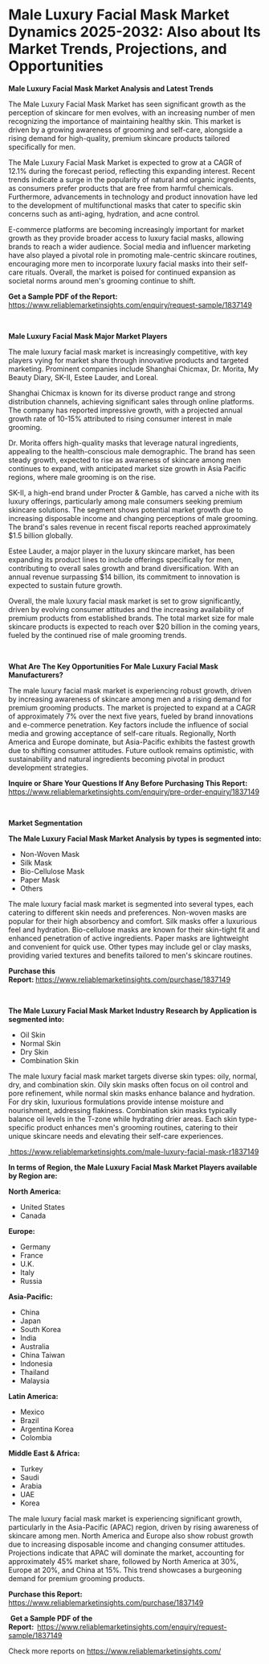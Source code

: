 <p><h1>Male Luxury Facial Mask Market Dynamics 2025-2032: Also about Its Market Trends, Projections, and Opportunities</h1></p><p><strong>Male Luxury Facial Mask Market Analysis and Latest Trends</strong></p>
<p><p>The Male Luxury Facial Mask Market has seen significant growth as the perception of skincare for men evolves, with an increasing number of men recognizing the importance of maintaining healthy skin. This market is driven by a growing awareness of grooming and self-care, alongside a rising demand for high-quality, premium skincare products tailored specifically for men. </p><p>The Male Luxury Facial Mask Market is expected to grow at a CAGR of 12.1% during the forecast period, reflecting this expanding interest. Recent trends indicate a surge in the popularity of natural and organic ingredients, as consumers prefer products that are free from harmful chemicals. Furthermore, advancements in technology and product innovation have led to the development of multifunctional masks that cater to specific skin concerns such as anti-aging, hydration, and acne control.</p><p>E-commerce platforms are becoming increasingly important for market growth as they provide broader access to luxury facial masks, allowing brands to reach a wider audience. Social media and influencer marketing have also played a pivotal role in promoting male-centric skincare routines, encouraging more men to incorporate luxury facial masks into their self-care rituals. Overall, the market is poised for continued expansion as societal norms around men's grooming continue to shift.</p></p>
<p><strong>Get a Sample PDF of the Report:&nbsp;</strong> <a href="https://www.reliablemarketinsights.com/enquiry/request-sample/1837149?utm_campaign=3011&utm_medium=2&utm_source=Github&utm_content=ia&utm_term=05042025&utm_id=male-luxury-facial-mask">https://www.reliablemarketinsights.com/enquiry/request-sample/1837149</a></p>
<p>&nbsp;</p>
<p><strong>Male Luxury Facial Mask Major Market Players</strong></p>
<p><p>The male luxury facial mask market is increasingly competitive, with key players vying for market share through innovative products and targeted marketing. Prominent companies include Shanghai Chicmax, Dr. Morita, My Beauty Diary, SK-II, Estee Lauder, and Loreal. </p><p>Shanghai Chicmax is known for its diverse product range and strong distribution channels, achieving significant sales through online platforms. The company has reported impressive growth, with a projected annual growth rate of 10-15% attributed to rising consumer interest in male grooming.</p><p>Dr. Morita offers high-quality masks that leverage natural ingredients, appealing to the health-conscious male demographic. The brand has seen steady growth, expected to rise as awareness of skincare among men continues to expand, with anticipated market size growth in Asia Pacific regions, where male grooming is on the rise.</p><p>SK-II, a high-end brand under Procter & Gamble, has carved a niche with its luxury offerings, particularly among male consumers seeking premium skincare solutions. The segment shows potential market growth due to increasing disposable income and changing perceptions of male grooming. The brand's sales revenue in recent fiscal reports reached approximately $1.5 billion globally.</p><p>Estee Lauder, a major player in the luxury skincare market, has been expanding its product lines to include offerings specifically for men, contributing to overall sales growth and brand diversification. With an annual revenue surpassing $14 billion, its commitment to innovation is expected to sustain future growth.</p><p>Overall, the male luxury facial mask market is set to grow significantly, driven by evolving consumer attitudes and the increasing availability of premium products from established brands. The total market size for male skincare products is expected to reach over $20 billion in the coming years, fueled by the continued rise of male grooming trends.</p></p>
<p>&nbsp;</p>
<p><strong>What Are The Key Opportunities For Male Luxury Facial Mask Manufacturers?</strong></p>
<p><p>The male luxury facial mask market is experiencing robust growth, driven by increasing awareness of skincare among men and a rising demand for premium grooming products. The market is projected to expand at a CAGR of approximately 7% over the next five years, fueled by brand innovations and e-commerce penetration. Key factors include the influence of social media and growing acceptance of self-care rituals. Regionally, North America and Europe dominate, but Asia-Pacific exhibits the fastest growth due to shifting consumer attitudes. Future outlook remains optimistic, with sustainability and natural ingredients becoming pivotal in product development strategies.</p></p>
<p><strong>Inquire or Share Your Questions If Any Before Purchasing This Report:</strong> <a href="https://www.reliablemarketinsights.com/enquiry/pre-order-enquiry/1837149?utm_campaign=3011&utm_medium=2&utm_source=Github&utm_content=ia&utm_term=05042025&utm_id=male-luxury-facial-mask">https://www.reliablemarketinsights.com/enquiry/pre-order-enquiry/1837149</a></p>
<p>&nbsp;</p>
<p><strong>Market Segmentation</strong></p>
<p><strong>The Male Luxury Facial Mask Market Analysis by types is segmented into:</strong></p>
<p><ul><li>Non-Woven Mask</li><li>Silk Mask</li><li>Bio-Cellulose Mask</li><li>Paper Mask</li><li>Others</li></ul></p>
<p><p>The male luxury facial mask market is segmented into several types, each catering to different skin needs and preferences. Non-woven masks are popular for their high absorbency and comfort. Silk masks offer a luxurious feel and hydration. Bio-cellulose masks are known for their skin-tight fit and enhanced penetration of active ingredients. Paper masks are lightweight and convenient for quick use. Other types may include gel or clay masks, providing varied textures and benefits tailored to men's skincare routines.</p></p>
<p><strong>Purchase this Report:&nbsp;</strong><a href="https://www.reliablemarketinsights.com/purchase/1837149?utm_campaign=3011&utm_medium=2&utm_source=Github&utm_content=ia&utm_term=05042025&utm_id=male-luxury-facial-mask">https://www.reliablemarketinsights.com/purchase/1837149</a></p>
<p>&nbsp;</p>
<p><strong>The Male Luxury Facial Mask Market Industry Research by Application is segmented into:</strong></p>
<p><ul><li>Oil Skin</li><li>Normal Skin</li><li>Dry Skin</li><li>Combination Skin</li></ul></p>
<p><p>The male luxury facial mask market targets diverse skin types: oily, normal, dry, and combination skin. Oily skin masks often focus on oil control and pore refinement, while normal skin masks enhance balance and hydration. For dry skin, luxurious formulations provide intense moisture and nourishment, addressing flakiness. Combination skin masks typically balance oil levels in the T-zone while hydrating drier areas. Each skin type-specific product enhances men's grooming routines, catering to their unique skincare needs and elevating their self-care experiences.</p></p>
<p><a href="https://www.reliablemarketinsights.com/male-luxury-facial-mask-r1837149?utm_campaign=3011&utm_medium=2&utm_source=Github&utm_content=ia&utm_term=05042025&utm_id=male-luxury-facial-mask">&nbsp;https://www.reliablemarketinsights.com/male-luxury-facial-mask-r1837149</a></p>
<p><strong>In terms of Region, the Male Luxury Facial Mask Market Players available by Region are:</strong></p>
<p>
    <p> <strong> North America: </strong>
        <ul>
            <li>United States</li>
            <li>Canada</li>
        </ul>
        </p> 
    <p> <strong> Europe: </strong>
        <ul>
            <li>Germany</li>
            <li>France</li>
            <li>U.K.</li>
            <li>Italy</li>
            <li>Russia</li>
        </ul>
        </p> 
    <p> <strong> Asia-Pacific: </strong>
        <ul>
            <li>China</li>
            <li>Japan</li>
            <li>South Korea</li>
            <li>India</li>
            <li>Australia</li>
            <li>China Taiwan</li>
            <li>Indonesia</li>
            <li>Thailand</li>
            <li>Malaysia</li>
        </ul>
        </p> 
    <p> <strong> Latin America: </strong>
        <ul>
            <li>Mexico</li>
            <li>Brazil</li>
            <li>Argentina Korea</li>
            <li>Colombia</li>
        </ul>
        </p> 
    <p> <strong> Middle East & Africa: </strong>
        <ul>
            <li>Turkey</li>
            <li>Saudi</li>
            <li>Arabia</li>
            <li>UAE</li>
            <li>Korea</li>
        </ul>
    </p>
    </p>
<p><p>The male luxury facial mask market is experiencing significant growth, particularly in the Asia-Pacific (APAC) region, driven by rising awareness of skincare among men. North America and Europe also show robust growth due to increasing disposable income and changing consumer attitudes. Projections indicate that APAC will dominate the market, accounting for approximately 45% market share, followed by North America at 30%, Europe at 20%, and China at 15%. This trend showcases a burgeoning demand for premium grooming products.</p></p>
<p><strong>Purchase this Report: </strong><a href="https://www.reliablemarketinsights.com/purchase/1837149?utm_campaign=3011&utm_medium=2&utm_source=Github&utm_content=ia&utm_term=05042025&utm_id=male-luxury-facial-mask">https://www.reliablemarketinsights.com/purchase/1837149</a></p>
<p>&nbsp;<strong>Get a Sample PDF of the Report:&nbsp;&nbsp;</strong><a href="https://www.reliablemarketinsights.com/enquiry/request-sample/1837149?utm_campaign=3011&utm_medium=2&utm_source=Github&utm_content=ia&utm_term=05042025&utm_id=male-luxury-facial-mask">https://www.reliablemarketinsights.com/enquiry/request-sample/1837149</a></p>
<p><strong></strong></p>
<p>Check more reports on <a href="https://www.reliablemarketinsights.com/?utm_campaign=3011&utm_medium=2&utm_source=Github&utm_content=ia&utm_term=05042025&utm_id=male-luxury-facial-mask">https://www.reliablemarketinsights.com/</a></p>